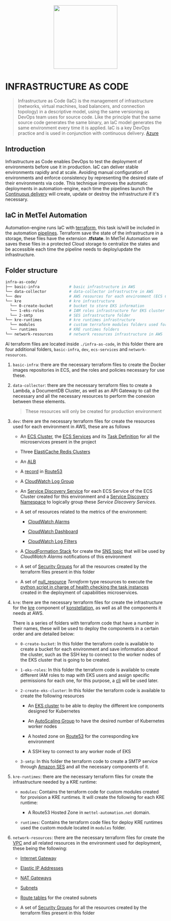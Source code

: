 <div align="center">
<img src="https://media.licdn.com/dms/image/C4E0BAQHrME9aCW6ulg/company-logo_200_200/0?e=2159024400&v=beta&t=6xMNS1zK1F8asBlM16EzbJ4Im7SlQ8L7a7sgcaNzZQE"  width="200" height="200">
</div>

# INFRASTRUCTURE AS CODE

 > Infrastructure as Code (IaC) is the management of infrastructure (networks, virtual machines, load balancers, 
 > and connection topology) in a descriptive model, using the same versioning as DevOps team uses for source code. 
 > Like the principle that the same source code generates the same binary, an IaC model generates the same environment 
 > every time it is applied. IaC is a key DevOps practice and is used in conjunction with continuous delivery.
 > [Azure](https://docs.microsoft.com/en-us/azure/devops/learn/what-is-infrastructure-as-code)

## Introduction

Infrastructure as Code enables DevOps to test the deployment of environments before use it in production. IaC can deliver 
stable environments rapidly and at scale. Avoiding manual configuration of environments and enforce consistency by representing
 the desired state of their environments via code. This technique improves the automatic deployments in automation-engine, each time 
 the pipelines launch the [Continuous delivery](./PIPELINES.md##continuous-delivery-cd) will create, update or destroy 
 the infrastructure if it's necessary. 

## IaC in MetTel Automation

Automation-engine runs IaC with [terraform](https://www.terraform.io/), this task is/will be included in the automation [pipelines](./PIPELINES.md##Pipelines).
Terraform save the state of the infrastructure in a storage, these files have the extension **.tfstate**. In MetTel Automation we
saves these files in a protected Cloud storage to centralize the states and be accessible each time the pipeline needs to deploy/update
the infrastructure.

## Folder structure

````bash
infra-as-code/
├── basic-infra             # basic infrastructure in AWS
└── data-collector          # data-collector infrastructre in AWS
└── dev                     # AWS resources for each environment (ECS Cluster, ElastiCache Cluster, etc.)
└── kre                     # kre infrastructure
  └── 0-create-bucket       # bucket to store EKS information
  └── 1-eks-roles           # IAM roles infrastructure for EKS cluster
  └── 2-smtp                # SES infrastructure folder
└── kre-runtimes            # kre runtimes infrastructure
  └── modules               # custom terraform modules folders used for create KRE infrastructure
  └── runtimes              # KRE runtimes folders
└── network-resources       # network resources infrastructure in AWS
````

Al terraform files are located inside `./infra-as-code`, in this folder there are four additional folders, `basic-infra`, `dev`, `ecs-services` and `network-resources`.

1. `basic-infra`: there are the necessary terraform files to create the Docker images repositories in ECS, and the roles and policies necessary for use these.

2. `data-collector`: there are the necessary terraform files to create a Lambda, a DocumentDB Cluster, as well as an API Gateway to call the necessary and all the necessary resources to perform the conexion between these elements.

    > These resources will only be created for production environment

3. `dev`: there are the necessary terraform files for create the resources used for each environment in AWS, these are as follows

    * An [ECS Cluster](https://docs.aws.amazon.com/AmazonECS/latest/developerguide/ECS_clusters.html), the [ECS Services](https://docs.aws.amazon.com/AmazonECS/latest/developerguide/ecs_services.html) and its [Task Definition](https://docs.aws.amazon.com/AmazonECS/latest/developerguide/example_task_definitions.html) for all the microservices present in the project

    * Three [ElastiCache Redis Clusters](https://docs.aws.amazon.com/AmazonElastiCache/latest/red-ug/WhatIs.html)

    * An [ALB](https://docs.aws.amazon.com/elasticloadbalancing/latest/application/introduction.html)

    * A [record](https://docs.aws.amazon.com/Route53/latest/DeveloperGuide/rrsets-working-with.html) in [Route53](https://aws.amazon.com/route53/features/)

    * A [CloudWatch Log Group](https://docs.aws.amazon.com/AmazonCloudWatch/latest/logs/CloudWatchLogsConcepts.html)

    * An [Service Discovery Service](https://aws.amazon.com/blogs/aws/amazon-ecs-service-discovery/) for each ECS Service of the ECS Cluster created for this environment and a [Service Discovery Namespace](https://docs.aws.amazon.com/AmazonECS/latest/developerguide/service-discovery.html) to logically group these *Service Discovery Services*.

    * A set of resources related to the metrics of the environment:

        * [CloudWatch Alarms](https://docs.aws.amazon.com/AmazonCloudWatch/latest/monitoring/AlarmThatSendsEmail.html)

        * [CloudWatch Dashboard](https://docs.aws.amazon.com/AmazonCloudWatch/latest/monitoring/CloudWatch_Dashboards.html)

        * [CloudWatch Log Filters](https://docs.aws.amazon.com/AmazonCloudWatch/latest/logs/FilterAndPatternSyntax.html)

    * A [CloudFormation Stack](https://docs.aws.amazon.com/AWSCloudFormation/latest/UserGuide/stacks.html) for create the [SNS topic](https://docs.aws.amazon.com/AWSCloudFormation/latest/UserGuide/aws-properties-sns-topic.html) that will be used by *CloudWatch Alarms* notifications of this environment

    * A set of [Security Groups](https://docs.aws.amazon.com/AWSEC2/latest/UserGuide/ec2-security-groups.html) for all the resources created by the terraform files present in this folder

    * A set of [null_resource](https://www.terraform.io/docs/providers/null/resource.html) *Terraform* type resources to execute the [python script in charge of health checking the task instances](../ci-utils/ecs/task_healthcheck.py) created in the deployment of capabilities microservices.

4. `kre`: there are the necessary terraform files for create the infrastructure for the [kre](https://github.com/konstellation-io/kre) component of [konstellation](https://konstellation-io.github.io/website/), as well as all the components it needs at AWS.

    There is a series of folders with terraform code that have a number in their names, these will be used to deploy the components in a certain order and are detailed below:

    - `0-create-bucket`: In this folder the terraform code is available to create a bucket for each environment and save information about the cluster, such as the SSH key to connect to the worker nodes of the EKS cluster that is going to be created.

    - `1-eks-roles`: In this folder the terraform code is available to create different IAM roles to map with EKS users and assign specific permissions for each one, for this purpose, a [cli](../ci-utils/eks/iam-to-eks-roles/README.md) will be used later.

    - `2-create-eks-cluster`: In this folder the terraform code is available to create the following resources
    
        - An [EKS cluster](https://docs.aws.amazon.com/eks/latest/userguide/clusters.html) to be able to deploy the different kre components designed for Kubernetes

        - An [AutoScaling Group](https://docs.aws.amazon.com/autoscaling/ec2/userguide/AutoScalingGroup.html) to have the desired number of Kubernetes worker nodes

        - A hosted zone on [Route53](https://aws.amazon.com/route53/faqs/?nc1=h_ls) for the corresponding kre environment

        - A SSH key to connect to any worker node of EKS

    - `3-smtp`: In this folder the terraform code to create a SMTP service through [Amazon SES](https://aws.amazon.com/ses/) and all the necessary components of it.

5. `kre-runtimes`: there are the necessary terraform files for create the infrastructure needed by a KRE runtime:
    - `modules`: Contains the terraform code for custom modules created for provision a KRE runtimes. It will create the following for each KRE runtime:
        - A Route53 Hosted Zone in `mettel-automation.net` domain.

    - `runtimes`: Contains the terraform code files for deploy KRE runtimes used the custom module located in `modules` folder.

6. `network-resources`: there are the necessary terraform files for create the [VPC](https://aws.amazon.com/vpc/) and all related resources in the environment used for deployment, these being the following:

    * [Internet Gateway](https://docs.aws.amazon.com/vpc/latest/userguide/VPC_Internet_Gateway.html)

    * [Elastic IP Addresses](https://docs.aws.amazon.com/AWSEC2/latest/UserGuide/elastic-ip-addresses-eip.html)

    * [NAT Gateways](https://docs.aws.amazon.com/vpc/latest/userguide/vpc-nat-gateway.html)

    * [Subnets](https://docs.aws.amazon.com/vpc/latest/userguide/VPC_Subnets.html)

    * [Route tables](https://docs.aws.amazon.com/vpc/latest/userguide/VPC_Route_Tables.html) for the created subnets

    * A set of [Security Groups](https://docs.aws.amazon.com/AWSEC2/latest/UserGuide/ec2-security-groups.html) for all the resources created by the terraform files present in this folder